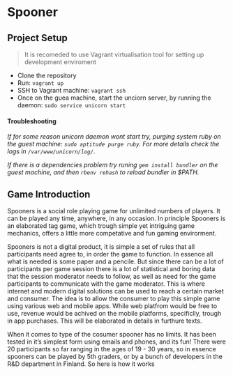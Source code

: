 Spooner
=======

Project Setup
-------------

> It is recomeded to use Vagrant virtualisation tool for setting up development enviroment

+ Clone the repository
+ Run: `vagrant up`
+ SSH to Vagrant machine: `vagrant ssh`
+ Once on the guea machine, start the unciorn server, by running the daemon: `sudo service unicorn start`

#### Troubleshooting
_If for some reason unicorn daemon wont start try, purging system ruby on the guest machine: `sudo aptitude purge ruby`. For more details check the logs in `/var/www/unicorn/log/`._

_If there is a dependencies problem try runing `gem install bundler` on the guest machine, and then `rbenv rehash` to reload bundler in $PATH._

Game Introduction
-----------------
Spooners is a social role playing game for unlimited numbers of players. It can be played any time, anywhere, in any occasion. In principle Spooners is an elaborated tag game, which trough simple yet intriguing game mechanics, offers a little more competative and fun gaming envirorment. 

Spooners is not a digital product, it is simple a set of rules that all participants need agree to, in order the  game to function. In essence all what is needed is some paper and a pencile. But since there can be a lot of participants per game session there is a lot of statistical and boring data that the session moderator needs to follow, as well as need for the game participants to communicate with the game moderator. This is where internet and modern digital solutions can be used to reach a certain market and consumer. The idea is to allow the consumer to play this simple game using various web and mobile apps. While web platfrom would be free to use, revenue would be achived on the mobile platforms, specificlly, trough in app purchases. This will be elaborated in details in furthure texts.

When it comes to type of the cosumer spooner has no limits. It has been tested in it’s simplest form using emails and phones, and its fun! There were 20 participants so far ranging in the ages of 19 - 30 years, so in essence spooners can be played by 5th graders, or by a bunch of developers in the R&D department in Finland. So here is how it works


